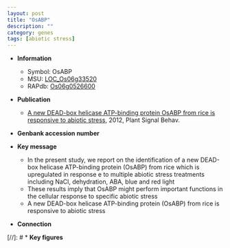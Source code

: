 ```yaml
---
layout: post
title: "OsABP"
description: ""
category: genes
tags: [abiotic stress]
---
```


* **Information**  
    + Symbol: OsABP  
    + MSU: [LOC_Os06g33520](http://rice.plantbiology.msu.edu/cgi-bin/ORF_infopage.cgi?orf=LOC_Os06g33520)  
    + RAPdb: [Os06g0526600](http://rapdb.dna.affrc.go.jp/viewer/gbrowse_details/irgsp1?name=Os06g0526600)  

* **Publication**  
    + [A new DEAD-box helicase ATP-binding protein OsABP from rice is responsive to abiotic stress](http://www.ncbi.nlm.nih.gov/pubmed?term=A+new+DEAD-box+helicase+ATP-binding+protein+OsABP+from+rice+is+responsive+to+abiotic+stress%5BTitle%5D), 2012, Plant Signal Behav.

* **Genbank accession number**  

* **Key message**  
    + In the present study, we report on the identification of a new DEAD-box helicase ATP-binding protein (OsABP) from rice which is upregulated in response e to multiple abiotic stress treatments including NaCl, dehydration, ABA, blue and red light
    + These results imply that OsABP might perform important functions in the cellular response to specific abiotic stress
    + A new DEAD-box helicase ATP-binding protein (OsABP) from rice is responsive to abiotic stress

* **Connection**  

[//]: # * **Key figures**  


